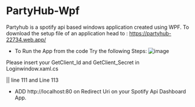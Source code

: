 # PartyHub-Wpf
 Partyhub is a spotify api based windows application created using WPF. 
 To download the setup file of an application head to : https://partyhub-22734.web.app/

+ To Run the App from the code Try the following Steps:
![image](https://user-images.githubusercontent.com/50454163/122717479-f34a5280-d26b-11eb-9b55-56d5a3ad6c98.png)

Please insert your 
GetClient_Id 
and
GetClient_Secret 
in Loginwindow.xaml.cs 

|| line 111 and Line 113

+ ADD http://localhost:80 on Redirect Uri on your Spotify Api Dashboard App.
